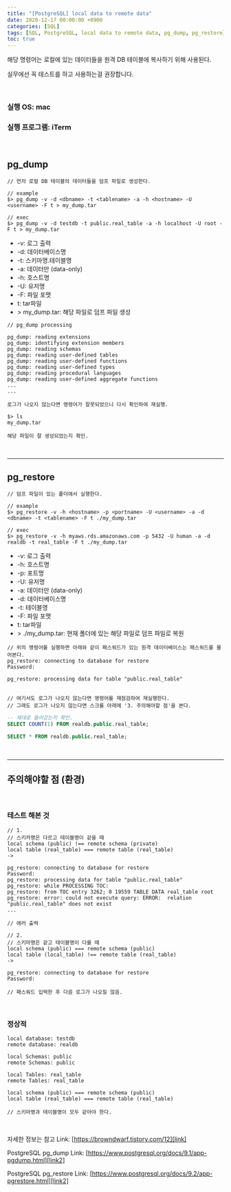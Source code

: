 ```yaml
---
title: "[PostgreSQL] local data to remote data"
date: 2020-12-17 00:00:00 +0900
categories: [SQL]
tags: [SQL, PostgreSQL, local data to remote data, pg_dump, pg_restore]
toc: true
---
```


해당 명령어는 로컬에 있는 데이터들을 원격 DB 테이블에 복사하기 위해 사용된다.

실무에선 꼭 테스트를 하고 사용하는걸 권장합니다.

<br/>

### 실행 OS: mac
### 실행 프로그램: iTerm

<br/>

## pg_dump

```
// 먼저 로컬 DB 테이블의 데이터들을 덤프 파일로 생성한다.

// example
$> pg_dump -v -d <dbname> -t <tablename> -a -h <hostname> -U <username> -F t > my_dump.tar

// exec
$> pg_dump -v -d testdb -t public.real_table -a -h localhost -U root -F t > my_dump.tar
```

- -v: 로그 출력
- -d: 데이터베이스명
- -t: 스키마명.테이블명
- -a: 데이터만 (data-only)
- -h: 호스트명
- -U: 유저명
- -F: 파일 포맷
- t: tar파일
- \> my_dump.tar: 해당 파일로 덤프 파일 생성

```
// pg_dump processing

pg_dump: reading extensions
pg_dump: identifying extension members
pg_dump: reading schemas
pg_dump: reading user-defined tables
pg_dump: reading user-defined functions
pg_dump: reading user-defined types
pg_dump: reading procedural languages
pg_dump: reading user-defined aggregate functions
...
...

로그가 나오지 않는다면 명령어가 잘못되었으니 다시 확인하여 재실행.
```

```
$> ls
my_dump.tar

해당 파일이 잘 생성되었는지 확인.
```

<br/>

---

## pg_restore

```
// 덤프 파일이 있는 폴더에서 실행한다.

// example
$> pg_restore -v -h <hostname> -p <portname> -U <username> -a -d <dbname> -t <tablename> -F t ./my_dump.tar

// exec
$> pg_restore -v -h myaws.rds.amazonaws.com -p 5432 -U human -a -d realdb -t real_table -F t ./my_dump.tar
```

- -v: 로그 출력
- -h: 호스트명
- -p: 포트명
- -U: 유저명
- -a: 데이터만 (data-only)
- -d: 데이터베이스명
- -t: 테이블명
- -F: 파일 포맷
- t: tar파일
- \> ./my_dump.tar: 현재 폴더에 있는 해당 파일로 덤프 파일로 복원



```
// 위의 명령어를 실행하면 아래와 같이 패스워드가 있는 원격 데이터베이스는 패스워드를 물어본다.
pg_restore: connecting to database for restore
Password:

pg_restore: processing data for table "public.real_table"


// 여기서도 로그가 나오지 않는다면 명령어를 재점검하여 재실행한다.
// 그래도 로그가 나오지 않는다면 스크롤 아래에 '3. 주의해야할 점'을 본다.
```

```sql
-- 제대로 들어갔는지 확인.
SELECT COUNT(1) FROM realdb.public.real_table;

SELECT * FROM realdb.public.real_table;
```

<br/>

---

## 주의해야할 점 (환경)

<br/>

### 테스트 해본 것

```
// 1.
// 스키카명은 다르고 테이블명이 같을 때
local schema (public) !== remote schema (private)
local table (real_table) === remote table (real_table)
->

pg_restore: connecting to database for restore
Password:
pg_restore: processing data for table "public.real_table"
pg_restore: while PROCESSING TOC:
pg_restore: from TOC entry 3262; 0 19559 TABLE DATA real_table root
pg_restore: error: could not execute query: ERROR:  relation "public.real_table" does not exist
...

// 에러 출력
```

```
// 2.
// 스키마명은 같고 테이블명이 다를 때
local schema (public) === remote schema (public)
local table (local_table) !== remote table (real_table)
->

pg_restore: connecting to database for restore
Password:

// 패스워드 입력한 후 다음 로그가 나오질 않음.
```

<br/>

### 정상적

```
local database: testdb
remote database: realdb

local Schemas: public
remote Schemas: public

local Tables: real_table
remote Tables: real_table

local schema (public) === remote schema (public)
local table (real_table) === remote table (real_table)

// 스키마명과 테이블명이 모두 같아야 한다.
```

<br/>


자세한 정보는
참고 Link: [https://browndwarf.tistory.com/12][link]

[link]: https://browndwarf.tistory.com/12 "Go"

PostgreSQL pg_dump Link: [https://www.postgresql.org/docs/9.1/app-pgdump.html][link2]

[link2]: https://www.postgresql.org/docs/9.1/app-pgdump.html "Go"

PostgreSQL pg_restore Link: [https://www.postgresql.org/docs/9.2/app-pgrestore.html][link2]

[link2]: https://www.postgresql.org/docs/9.2/app-pgrestore.html "Go"